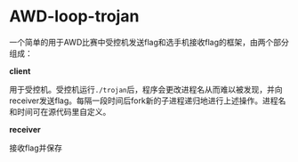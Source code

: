 # AWD-loop-trojan

一个简单的用于AWD比赛中受控机发送flag和选手机接收flag的框架，由两个部分组成：

**client**

用于受控机。受控机运行`./trojan`后，程序会更改进程名从而难以被发现，并向receiver发送flag。每隔一段时间后fork新的子进程递归地进行上述操作。进程名和时间可在源代码里自定义。

**receiver**

接收flag并保存



